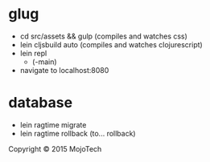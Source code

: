 # glug

* cd src/assets && gulp (compiles and watches css)
* lein cljsbuild auto (compiles and watches clojurescript)
* lein repl
  * (-main)
* navigate to localhost:8080

# database

* lein ragtime migrate
* lein ragtime rollback (to... rollback)

Copyright © 2015 MojoTech
